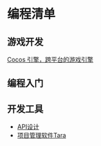 # 编程清单



## 游戏开发

[Cocos 引擎，跨平台的游戏引擎](https://www.cocos.com/)

## 编程入门


## 开发工具

* [API设计](https://insomnia.rest/)
* [项目管理软件Tara](https://tara.ai/)